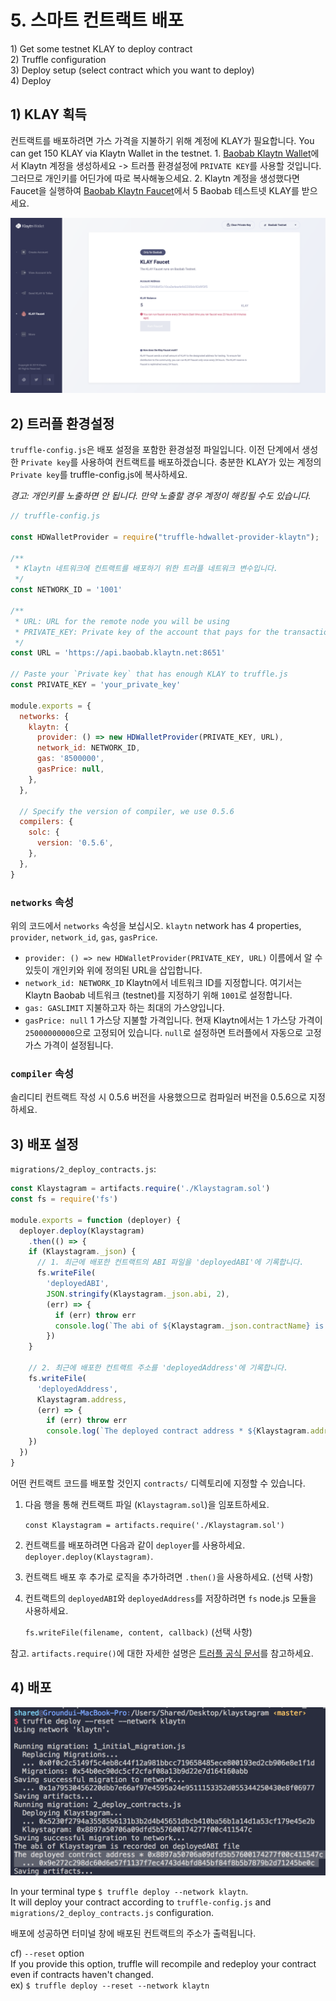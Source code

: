 # 5. 스마트 컨트랙트 배포 <a id="5-deploy-contract"></a>

1\) Get some testnet KLAY to deploy contract  
2\) Truffle configuration  
3\) Deploy setup \(select contract which you want to deploy\)  
4\) Deploy

## 1\) KLAY 획득<a id="1-get-some-klay"></a>

컨트랙트를 배포하려면 가스 가격을 지불하기 위해 계정에 KLAY가 필요합니다. You can get 150 KLAY via Klaytn Wallet in the testnet. 1. [Baobab Klaytn Wallet](https://baobab.wallet.klaytn.com/create)에서 Klaytn 계정을 생성하세요 -&gt; 트러플 환경설정에 `PRIVATE KEY`를 사용할 것입니다. 그러므로 개인키를 어딘가에 따로 복사해놓으세요. 2. Klaytn 계정을 생성했다면 Faucet을 실행하여 [Baobab Klaytn Faucet](https://baobab.wallet.klaytn.com/faucet)에서 5 Baobab 테스트넷 KLAY를 받으세요.

![계정 생성 & KLAY Faucet 실행](images/klaystagram-run-faucet.png)

## 2\) 트러플 환경설정 <a id="2-truffle-configuration"></a>

`truffle-config.js`은 배포 설정을 포함한 환경설정 파일입니다. 이전 단계에서 생성한 `Private key`를 사용하여 컨트랙트를 배포하겠습니다. 충분한 KLAY가 있는 계정의 `Private key`를 truffle-config.js에 복사하세요.

_경고: 개인키를 노출하면 안 됩니다. 만약 노출할 경우 계정이 해킹될 수도 있습니다._

```javascript
// truffle-config.js

const HDWalletProvider = require("truffle-hdwallet-provider-klaytn");

/**
 * Klaytn 네트워크에 컨트랙트를 배포하기 위한 트러플 네트워크 변수입니다.
 */
const NETWORK_ID = '1001'

/**
 * URL: URL for the remote node you will be using
 * PRIVATE_KEY: Private key of the account that pays for the transaction (Change it to your own private key)
 */
const URL = 'https://api.baobab.klaytn.net:8651'

// Paste your `Private key` that has enough KLAY to truffle.js
const PRIVATE_KEY = 'your_private_key'

module.exports = {
  networks: {
    klaytn: {
      provider: () => new HDWalletProvider(PRIVATE_KEY, URL),
      network_id: NETWORK_ID,
      gas: '8500000',
      gasPrice: null,
    },
  },

  // Specify the version of compiler, we use 0.5.6
  compilers: {
    solc: {
      version: '0.5.6',
    },
  },
}
```

### `networks` 속성 <a id="networks-property"></a>

위의 코드에서 `networks` 속성을 보십시오. `klaytn` network has 4 properties,  
`provider`, `network_id`, `gas`, `gasPrice`.

* `provider: () => new HDWalletProvider(PRIVATE_KEY, URL)` 이름에서 알 수 있듯이 개인키와 위에 정의된 URL을 삽입합니다.
* `network_id: NETWORK_ID` Klaytn에서 네트워크 ID를 지정합니다. 여기서는 Klaytn Baobab 네트워크 \(testnet\)를 지정하기 위해 `1001`로 설정합니다.
* `gas: GASLIMIT` 지불하고자 하는 최대의 가스양입니다.
* `gasPrice: null` 1 가스당 지불할 가격입니다. 현재 Klaytn에서는 1 가스당 가격이 `25000000000`으로 고정되어 있습니다. `null`로 설정하면 트러플에서 자동으로 고정 가스 가격이 설정됩니다.

### `compiler` 속성 <a id="compiler-property"></a>

솔리디티 컨트랙트 작성 시 0.5.6 버전을 사용했으므로 컴파일러 버전을 0.5.6으로 지정하세요.

## 3\) 배포 설정<a id="3-deployment-setup"></a>

`migrations/2_deploy_contracts.js`:

```javascript
const Klaystagram = artifacts.require('./Klaystagram.sol')
const fs = require('fs')

module.exports = function (deployer) {
  deployer.deploy(Klaystagram)
    .then(() => {
    if (Klaystagram._json) {
      // 1. 최근에 배포한 컨트랙트의 ABI 파일을 'deployedABI'에 기록합니다.
      fs.writeFile(
        'deployedABI',
        JSON.stringify(Klaystagram._json.abi, 2),
        (err) => {
          if (err) throw err
          console.log(`The abi of ${Klaystagram._json.contractName} is recorded on deployedABI file`)
        })
    }

    // 2. 최근에 배포한 컨트랙트 주소를 'deployedAddress'에 기록합니다.
    fs.writeFile(
      'deployedAddress',
      Klaystagram.address,
      (err) => {
        if (err) throw err
        console.log(`The deployed contract address * ${Klaystagram.address} * is recorded on deployedAddress file`)
    })
  })
}
```

어떤 컨트랙트 코드를 배포할 것인지 `contracts/` 디렉토리에 지정할 수 있습니다.

1. 다음 행을 통해 컨트랙트 파일 \(`Klaystagram.sol`\)을 임포트하세요.

   `const Klaystagram = artifacts.require('./Klaystagram.sol')`

2. 컨트랙트를 배포하려면 다음과 같이 `deployer`를 사용하세요. `deployer.deploy(Klaystagram)`.
3. 컨트랙트 배포 후 추가로 로직을 추가하려면 `.then()`을 사용하세요. \(선택 사항\)
4. 컨트랙트의 `deployedABI`와 `deployedAddress`를 저장하려면 `fs` node.js 모듈을 사용하세요.

   `fs.writeFile(filename, content, callback)` \(선택 사항\)

참고. `artifacts.require()`에 대한 자세한 설명은 [트러플 공식 문서](https://trufflesuite.com/docs/truffle/getting-started/running-migrations#artifacts-require-)를 참고하세요.

## 4\) 배포<a id="4-deploy"></a>

![컨트랙트 배포](images/klaystagram-deploy-contract.png)

In your terminal type `$ truffle deploy --network klaytn`.  
It will deploy your contract according to `truffle-config.js` and `migrations/2_deploy_contracts.js` configuration.

배포에 성공하면 터미널 창에 배포된 컨트랙트의 주소가 출력됩니다.

cf\) `--reset` option  
If you provide this option, truffle will recompile and redeploy your contract even if contracts haven't changed.  
ex\) `$ truffle deploy --reset --network klaytn`

